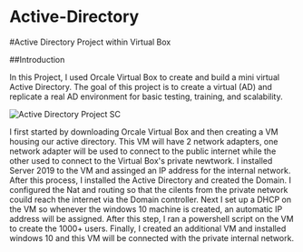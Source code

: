 # Active-Directory
#Active Directory Project within Virtual Box

##Introduction

In this Project, I used Orcale Virtual Box to create and build a mini virtual Active Directory. The goal of this project is to create a virtual (AD) and replicate a real AD environment for basic testing, training, and scalability.



![Active Directory Project SC](https://github.com/Dabortiz/Active-Directory/assets/164569697/3d498012-cae9-43e9-b2c2-08bc98f9c8aa)

  I first started by downloading Orcale Virtual Box and then creating a VM housing our active directory. This VM will have 2 network adapters, one network adapter will be used to connect to the public internet while the other used to connect to the Virtual Box's private newtwork. 
  I installed Server 2019 to the VM and assinged an IP address for the internal network. After this process, I installed the Active Directory and created the Domain. I configured the Nat and routing so that the cilents from the private network couild reach the internet via the Domain controller. Next I set up a DHCP on the VM so whenever the windows 10 machine is created, an automatic IP address will be assigned. After this step, I ran a powershell script on the VM to create the 1000+ users. Finally, I created an additional VM and installed windows 10 and this VM will be connected with the private internal network. 
